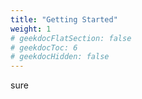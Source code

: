 ```yaml
---
title: "Getting Started"
weight: 1
# geekdocFlatSection: false
# geekdocToc: 6
# geekdocHidden: false
---
```

sure
